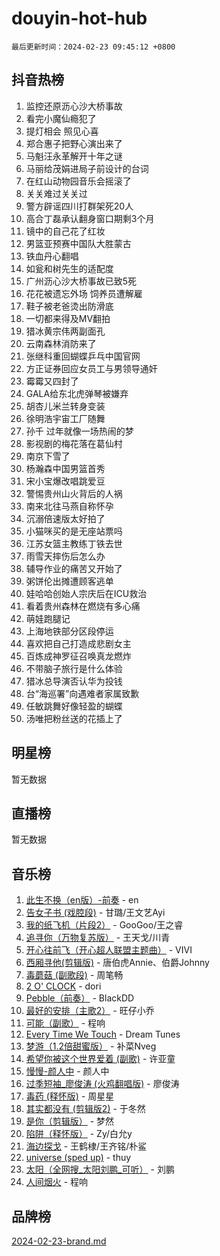 # douyin-hot-hub

`最后更新时间：2024-02-23 09:45:12 +0800`

## 抖音热榜

1. 监控还原沥心沙大桥事故
1. 看完小魔仙瘾犯了
1. 提灯相会 照见心喜
1. 郑合惠子把野心演出来了
1. 马魁汪永革解开十年之谜
1. 马丽给茂娟进局子前设计的台词
1. 在红山动物园音乐会摇滚了
1. 关关难过关关过
1. 警方辟谣四川打群架死20人
1. 高合丁磊承认翻身窗口期剩3个月
1. 镜中的自己花了红妆
1. 男篮亚预赛中国队大胜蒙古
1. 铁血丹心翻唱
1. 如瓮和树先生的适配度
1. 广州沥心沙大桥事故已致5死
1. 花花被遗忘外场 饲养员遭解雇
1. 鞋子被老爸烫出防滑底
1. 一切都来得及MV翻拍
1. 猎冰黄宗伟两副面孔
1. 云南森林消防来了
1. 张继科重回蝴蝶乒乓中国官网
1. 方正证券回应女员工与男领导通奸
1. 霉霉又四封了
1. GALA给东北虎弹琴被嫌弃
1. 胡杏儿米兰转身变装
1. 徐明浩宇宙工厂随舞
1. 孙千 过年就像一场热闹的梦
1. 影视剧的梅花落在葛仙村
1. 南京下雪了
1. 杨瀚森中国男篮首秀
1. 宋小宝爆改唱跳爱豆
1. 警惕贵州山火背后的人祸
1. 南来北往马燕自称怀孕
1. 沉溺倍速版太好拍了
1. 小猫咪买的是无座站票吗
1. 江苏女篮主教练丁铁去世
1. 雨雪天摔伤后怎么办
1. 辅导作业的痛苦又开始了
1. 粥饼伦出摊遭顾客逃单
1. 娃哈哈创始人宗庆后在ICU救治
1. 看着贵州森林在燃烧有多心痛
1. 萌娃跑腿记
1. 上海地铁部分区段停运
1. 喜欢把自己打造成悲剧女主
1. 百炼成神罗征召唤真龙燃炸
1. 不带脑子旅行是什么体验
1. 猎冰总导演否认华为投钱
1. 台“海巡署”向遇难者家属致歉
1. 任敏跳舞好像轻盈的蝴蝶
1. 汤唯把粉丝送的花插上了

## 明星榜

暂无数据

## 直播榜

暂无数据

## 音乐榜

1. [此生不换（en版）-前奏](https://sf3-cdn-tos.douyinstatic.com/obj/tos-cn-ve-2774/oMDvUGwhKrKYDEqXiMYEwxZqBWIJFA92CiLAO) - en
1. [告女子书 (戏腔段)](https://sf6-cdn-tos.douyinstatic.com/obj/tos-cn-ve-2774/osCCzFxWgstBDi92ZfBB4ht7gQENBmQMAl0eI6) - 甘璐/王文艺Ayi
1. [我的纸飞机（片段2）](https://sf5-hl-cdn-tos.douyinstatic.com/obj/tos-cn-ve-2774/oM2ZrKcg2CD5AeRB2gkeXOFB1IxAGJdZPazYHf) - GooGoo/王之睿
1. [追寻你（万物复苏版）](https://sf3-cdn-tos.douyinstatic.com/obj/tos-cn-ve-2774/oYeAZJsbjIDit9APmBg8u6uDUQnHmoCf3gbo74) - 王天戈/川青
1. [开心往前飞（开心超人联盟主题曲）](https://sf5-hl-cdn-tos.douyinstatic.com/obj/tos-cn-ve-2774/9d8fb7c82cf1421fb93a9fe925275e0a) - VIVI
1. [西厢寻他(剪辑版)](https://sf5-hl-cdn-tos.douyinstatic.com/obj/tos-cn-ve-2774/oUsAVfAQKlRNxEv5qxvIB8o5qmIWUcXbzJKJhw) - 唐伯虎Annie、伯爵Johnny
1. [毒蘑菇 (副歌段)](https://sf5-hl-cdn-tos.douyinstatic.com/obj/tos-cn-ve-2774/ocDEUsfdLjxnlFXtfogBCiQCEqYB7QZgZ8VViM) - 周笔畅
1. [2 O' CLOCK](https://sf5-hl-cdn-tos.douyinstatic.com/obj/tos-cn-ve-2774/oIUBICeqlYQHTigCBOnCMlwBZJkgiBjt1oDfbg) - dori
1. [Pebble（前奏）](https://sf5-hl-cdn-tos.douyinstatic.com/obj/tos-cn-ve-2774/5e6913036e674b34b92df6abd1361f00) - BlackDD
1. [最好的安排（主歌2）](https://sf5-hl-cdn-tos.douyinstatic.com/obj/tos-cn-ve-2774/oMMZX1DuHpMwgoDztBmZswgQnbCeeANZxBHkFY) - 旺仔小乔
1. [可能（副歌）](https://sf6-cdn-tos.douyinstatic.com/obj/tos-cn-ve-2774/cde1731888894259b333569393c2fb51) - 程响
1. [Every Time We Touch](https://sf5-hl-cdn-tos.douyinstatic.com/obj/tos-cn-ve-2774/ogN6lUKQeBBfEVhIOMikG1CcJjugxk1tztZyhP) - Dream Tunes
1. [梦游（1.2倍甜蜜版）](https://sf3-cdn-tos.douyinstatic.com/obj/tos-cn-ve-2774/o4gyAUm8hwufoEABmwVIiQtHsFuGzAEEWtNMzo) - 补菜Nveg
1. [希望你被这个世界爱着 (副歌)](https://sf5-hl-cdn-tos.douyinstatic.com/obj/tos-cn-ve-2774/oUHCmWQfZlE3QQBKBeD8rCFLpJzPgCpImhsxMt) - 许亚童
1. [慢慢-颜人中](https://sf3-cdn-tos.douyinstatic.com/obj/tos-cn-ve-2774/ocjHNfBXdBxQNC8ZGAeoLMFTUgtBg8bkExunDC) - 颜人中
1. [过季短袖_廖俊涛 (火鸡翻唱版)](https://sf5-hl-cdn-tos.douyinstatic.com/obj/tos-cn-ve-2774/ogQVJl0tRBKxQgZji7YClFEBrVDeHpPTWfCZbQ) - 廖俊涛
1. [毒药 (释怀版)](https://sf5-hl-cdn-tos.douyinstatic.com/obj/tos-cn-ve-2774/oYILMEAzspdZBIzy4frJNB8ZHPHWAhiwowd4Ad) - 周星星
1. [其实都没有 (剪辑版2)](https://sf5-hl-cdn-tos.douyinstatic.com/obj/tos-cn-ve-2774/oEBNQenHZtBhxYjGgUDQk0BCHTigQafgFlbQ7k) - 于冬然
1. [是你（剪辑版）](https://sf5-hl-cdn-tos.douyinstatic.com/obj/tos-cn-ve-2774/46019dae783c4c969944217fe1cfafc4) - 梦然
1. [陷阱（释怀版）](https://sf5-hl-cdn-tos.douyinstatic.com/obj/tos-cn-ve-2774/oE8C21LeZrzKLDFfQYgMzx4GAIHageG5IzayY7) - Zy/白允y
1. [海边探戈](https://sf5-hl-cdn-tos.douyinstatic.com/obj/tos-cn-ve-2774/os9gE0VQCGqt6VQkZDyBBYvfSDY0QFe3vVmubn) - 王鹤棣/王齐铭/朴鲨
1. [universe (sped up)](https://sf5-hl-cdn-tos.douyinstatic.com/obj/tos-cn-ve-2774/oIQnurQLDCsdYeegkM4CKuVb23MZBXtX6QB8bv) - thuy
1. [太阳（全网搜_太阳刘鹏_可听）](https://sf5-hl-cdn-tos.douyinstatic.com/obj/tos-cn-ve-2774/ogWbyIQnlBFImVbeDocRdCIYtBHlbJXgfZMvgz) - 刘鹏
1. [人间烟火](https://sf6-cdn-tos.douyinstatic.com/obj/tos-cn-ve-2774/947983139f35446684610238bba8e7a9) - 程响

## 品牌榜

[2024-02-23-brand.md](2024-02-23-brand.md)
